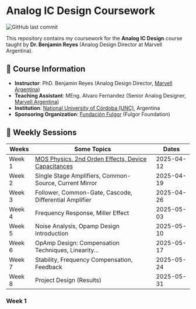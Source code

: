 # Analog IC Design Coursework

![GitHub last commit](https://img.shields.io/github/last-commit/nsrgz/daci25?color=blue)


This repository contains my coursework for the **Analog IC Design** course taught by **Dr. Benjamin Reyes** (Analog Design Director at Marvell Argentina). 

## 📌 Course Information
- **Instructor**: PhD. Benjamin Reyes (Analog Design Director, [Marvell Argentina](https://www.marvell.com/))
- **Teaching Assistant**: MEng. Alvaro Fernandez (Senior Analog Designer, [Marvell Argentina](https://www.marvell.com))
- **Institution**: [National University of Córdoba (UNC)](https://www.unc.edu.ar/), Argentina
- **Sponsoring Organization**: [Fundación Fulgor](https://www.fundacionfulgor.org.ar/) (Fulgor Foundation)  

## 📅 Weekly Sessions

| Weeks   | Some Topics                                                                | Dates      | 
|---------|----------------------------------------------------------------------------|------------|
| Week 1  | [MOS Physics, 2nd Orden Effects, Device Capacitances](README.md#week-1)    | 2025-04-12 |
| Week 2  | Single Stage Amplifiers, Common-Source, Current Mirror                     | 2025-04-19 |
| Week 3  | Follower, Common-Gate, Cascode, Differential Amplifier                     | 2025-04-26 |
| Week 4  | Frequency Response, Miller Effect                                          | 2025-05-03 |
| Week 5  | Noise Analysis, Opamp Design Introduction                                  | 2025-05-10 |
| Week 6  | OpAmp Design: Compensation Techniques, Linearity...                        | 2025-05-17 |
| Week 7  | Stability, Frequency Compensation, Feedback                                | 2025-05-24 |
| Week 8  | Project Design (Results)                                                   | 2025-05-31 |


### Week 1
